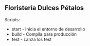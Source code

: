 ## Floristería Dulces Pétalos

Scripts:

- start - Inicia el entorno de desarrollo
- build - Compila para producción
- test - Lanza los test
